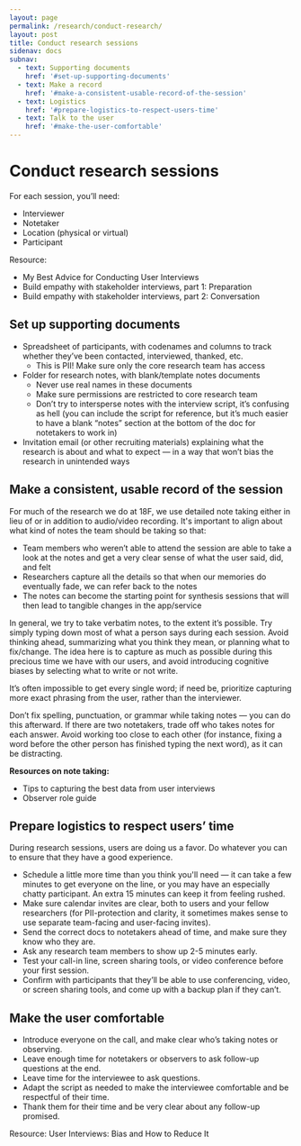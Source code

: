 ```yaml
---
layout: page
permalink: /research/conduct-research/
layout: post
title: Conduct research sessions
sidenav: docs
subnav:
  - text: Supporting documents
    href: '#set-up-supporting-documents'
  - text: Make a record
    href: '#make-a-consistent-usable-record-of-the-session'
  - text: Logistics
    href: '#prepare-logistics-to-respect-users-time'
  - text: Talk to the user
    href: '#make-the-user-comfortable'
---
```


# Conduct research sessions

For each session, you’ll need:

- Interviewer
- Notetaker
- Location (physical or virtual)
- Participant

Resource: 

- My Best Advice for Conducting User Interviews
- Build empathy with stakeholder interviews, part 1: Preparation
- Build empathy with stakeholder interviews, part 2: Conversation

## Set up supporting documents

- Spreadsheet of participants, with codenames and columns to track whether they’ve been contacted, interviewed, thanked, etc.
    - This is PII! Make sure only the core research team has access
- Folder for research notes, with blank/template notes documents
    - Never use real names in these documents
    - Make sure permissions are restricted to core research team
    - Don’t try to intersperse notes with the interview script, it’s confusing as hell (you can include the script for reference, but it’s much easier to have a blank “notes” section at the bottom of the doc for notetakers to work in)
- Invitation email (or other recruiting materials) explaining what the research is about and what to expect — in a way that won’t bias the research in unintended ways

## Make a consistent, usable record of the session

For much of the research we do at 18F, we use detailed note taking either in lieu of or in addition to audio/video recording. It's important to align about what kind of notes the team should be taking so that: 

- Team members who weren’t able to attend the session are able to take a look at the notes and get a very clear sense of what the user said, did, and felt
- Researchers capture all the details so that when our memories do eventually fade, we can refer back to the notes
- The notes can become the starting point for synthesis sessions that will then lead to tangible changes in the app/service

In general, we try to take verbatim notes, to the extent it’s possible. Try simply typing down most of what a person says during each session. Avoid thinking ahead, summarizing what you think they mean, or planning what to fix/change. The idea here is to capture as much as possible during this precious time we have with our users, and avoid introducing cognitive biases by selecting what to write or not write.

It’s often impossible to get every single word; if need be, prioritize capturing more exact phrasing from the user, rather than the interviewer.

Don’t fix spelling, punctuation, or grammar while taking notes — you can do this afterward. If there are two notetakers, trade off who takes notes for each answer. Avoid working too close to each other (for instance, fixing a word before the other person has finished typing the next word), as it can be distracting.

**Resources on note taking:**

- Tips to capturing the best data from user interviews
- Observer role guide

## Prepare logistics to respect users’ time

During research sessions, users are doing us a favor. Do whatever you can to ensure that they have a good experience.

- Schedule a little more time than you think you'll need — it can take a few minutes to get everyone on the line, or you may have an especially chatty participant. An extra 15 minutes can keep it from feeling rushed.
- Make sure calendar invites are clear, both to users and your fellow researchers (for PII-protection and clarity, it sometimes makes sense to use separate team-facing and user-facing invites).
- Send the correct docs to notetakers ahead of time, and make sure they know who they are.
- Ask any research team members to show up 2-5 minutes early.
- Test your call-in line, screen sharing tools, or video conference before your first session.
- Confirm with participants that they’ll be able to use conferencing, video, or screen sharing tools, and come up with a backup plan if they can’t.

## Make the user comfortable

- Introduce everyone on the call, and make clear who’s taking notes or observing.
- Leave enough time for notetakers or observers to ask follow-up questions at the end.
- Leave time for the interviewee to ask questions.
- Adapt the script as needed to make the interviewee comfortable and be respectful of their time.
- Thank them for their time and be very clear about any follow-up promised.

Resource: User Interviews: Bias and How to Reduce It
